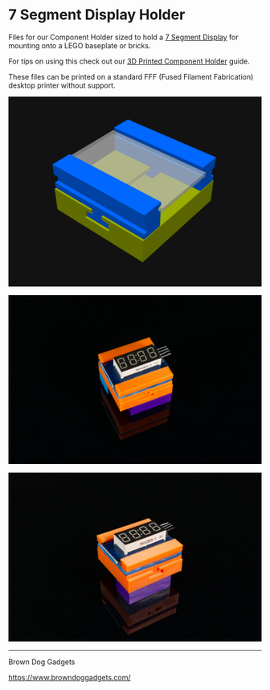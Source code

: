 # 7 Segment Display Holder

Files for our Component Holder sized to hold a [7 Segment Display](https://www.browndoggadgets.com/products/7-segment-display) for mounting onto a LEGO baseplate or bricks.

For tips on using this check out our [3D Printed Component Holder](https://learn.browndoggadgets.com/Guide/3D+Printed+Component+Holder/578) guide.

These files can be printed on a standard FFF (Fused Filament Fabrication) desktop printer without support.

![](Images/Component-Holder-5x5.png)

![](Images/Component-Holder-5x5-5448.jpg)

![](Images/Component-Holder-5x5-5467.jpg)

---

Brown Dog Gadgets

https://www.browndoggadgets.com/
